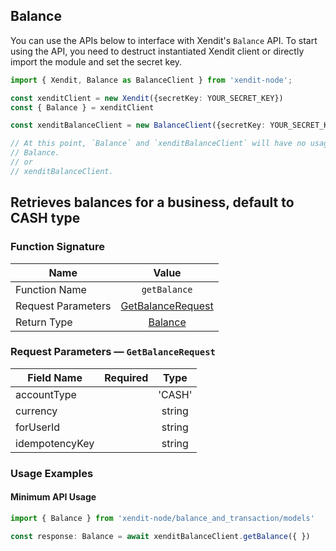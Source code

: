## Balance
You can use the APIs below to interface with Xendit's `Balance` API.
To start using the API, you need to destruct instantiated Xendit client or directly import the module and set the secret key.

```typescript
import { Xendit, Balance as BalanceClient } from 'xendit-node';

const xenditClient = new Xendit({secretKey: YOUR_SECRET_KEY})
const { Balance } = xenditClient

const xenditBalanceClient = new BalanceClient({secretKey: YOUR_SECRET_KEY})

// At this point, `Balance` and `xenditBalanceClient` will have no usage difference, for example:
// Balance.
// or
// xenditBalanceClient.
```
## Retrieves balances for a business, default to CASH type


### Function Signature
| Name          |    Value 	     |
|--------------------|:-------------:|
| Function Name | `getBalance` |
| Request Parameters  |  [GetBalanceRequest](#request-parameters--GetBalanceRequest)	 |
| Return Type  |  [Balance](balance_and_transaction/models/Balance.md) |

### Request Parameters — `GetBalanceRequest`
| Field Name |  Required  |   Type 	   |
|-----------|:----------:|:----------:|
|  accountType|  | &#39;CASH&#39; | &#39;HOLDING&#39; | &#39;TAX&#39; |
|  currency|  | string |
|  forUserId|  | string |
|  idempotencyKey|  | string |

### Usage Examples
#### Minimum API Usage
```typescript
import { Balance } from 'xendit-node/balance_and_transaction/models'

const response: Balance = await xenditBalanceClient.getBalance({ })
```
